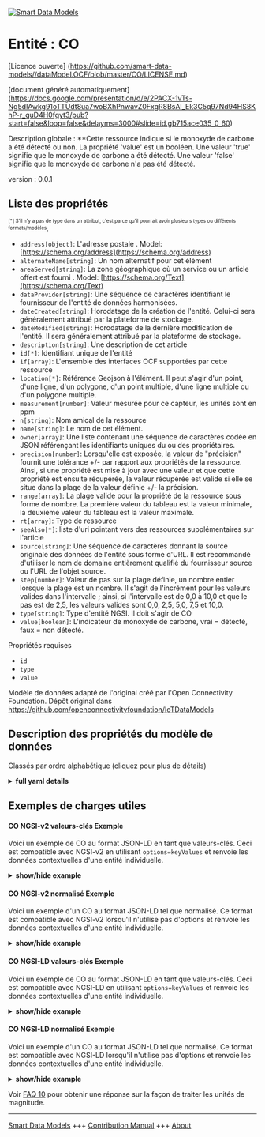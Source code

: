 <!-- 10-Header -->  
[![Smart Data Models](https://smartdatamodels.org/wp-content/uploads/2022/01/SmartDataModels_logo.png "Logo")](https://smartdatamodels.org)  
Entité : CO  
===========<!-- /10-Header -->  
<!-- 15-License -->  
[Licence ouverte] (https://github.com/smart-data-models//dataModel.OCF/blob/master/CO/LICENSE.md)  
[document généré automatiquement] (https://docs.google.com/presentation/d/e/2PACX-1vTs-Ng5dIAwkg91oTTUdt8ua7woBXhPnwavZ0FxgR8BsAI_Ek3C5q97Nd94HS8KhP-r_quD4H0fgyt3/pub?start=false&loop=false&delayms=3000#slide=id.gb715ace035_0_60)  
<!-- /15-License -->  
<!-- 20-Description -->  
Description globale : **Cette ressource indique si le monoxyde de carbone a été détecté ou non. La propriété 'value' est un booléen. Une valeur 'true' signifie que le monoxyde de carbone a été détecté. Une valeur 'false' signifie que le monoxyde de carbone n'a pas été détecté.  
version : 0.0.1  
<!-- /20-Description -->  
<!-- 30-PropertiesList -->  

## Liste des propriétés  

<sup><sub>[*] S'il n'y a pas de type dans un attribut, c'est parce qu'il pourrait avoir plusieurs types ou différents formats/modèles</sub></sup>.  
- `address[object]`: L'adresse postale  . Model: [https://schema.org/address](https://schema.org/address)- `alternateName[string]`: Un nom alternatif pour cet élément  - `areaServed[string]`: La zone géographique où un service ou un article offert est fourni  . Model: [https://schema.org/Text](https://schema.org/Text)- `dataProvider[string]`: Une séquence de caractères identifiant le fournisseur de l'entité de données harmonisées.  - `dateCreated[string]`: Horodatage de la création de l'entité. Celui-ci sera généralement attribué par la plateforme de stockage.  - `dateModified[string]`: Horodatage de la dernière modification de l'entité. Il sera généralement attribué par la plateforme de stockage.  - `description[string]`: Une description de cet article  - `id[*]`: Identifiant unique de l'entité  - `if[array]`: L'ensemble des interfaces OCF supportées par cette ressource  - `location[*]`: Référence Geojson à l'élément. Il peut s'agir d'un point, d'une ligne, d'un polygone, d'un point multiple, d'une ligne multiple ou d'un polygone multiple.  - `measurement[number]`: Valeur mesurée pour ce capteur, les unités sont en ppm  - `n[string]`: Nom amical de la ressource  - `name[string]`: Le nom de cet élément.  - `owner[array]`: Une liste contenant une séquence de caractères codée en JSON référençant les identifiants uniques du ou des propriétaires.  - `precision[number]`: Lorsqu'elle est exposée, la valeur de "précision" fournit une tolérance +/- par rapport aux propriétés de la ressource. Ainsi, si une propriété est mise à jour avec une valeur et que cette propriété est ensuite récupérée, la valeur récupérée est valide si elle se situe dans la plage de la valeur définie +/- la précision.  - `range[array]`: La plage valide pour la propriété de la ressource sous forme de nombre. La première valeur du tableau est la valeur minimale, la deuxième valeur du tableau est la valeur maximale.  - `rt[array]`: Type de ressource  - `seeAlso[*]`: liste d'uri pointant vers des ressources supplémentaires sur l'article  - `source[string]`: Une séquence de caractères donnant la source originale des données de l'entité sous forme d'URL. Il est recommandé d'utiliser le nom de domaine entièrement qualifié du fournisseur source ou l'URL de l'objet source.  - `step[number]`: Valeur de pas sur la plage définie, un nombre entier lorsque la plage est un nombre.  Il s'agit de l'incrément pour les valeurs valides dans l'intervalle ; ainsi, si l'intervalle est de 0,0 à 10,0 et que le pas est de 2,5, les valeurs valides sont 0,0, 2,5, 5,0, 7,5 et 10,0.  - `type[string]`: Type d'entité NGSI. Il doit s'agir de CO  - `value[boolean]`: L'indicateur de monoxyde de carbone, vrai = détecté, faux = non détecté.  <!-- /30-PropertiesList -->  
<!-- 35-RequiredProperties -->  
Propriétés requises  
- `id`  - `type`  - `value`  <!-- /35-RequiredProperties -->  
<!-- 40-RequiredProperties -->  
Modèle de données adapté de l'original créé par l'Open Connectivity Foundation. Dépôt original dans https://github.com/openconnectivityfoundation/IoTDataModels  
<!-- /40-RequiredProperties -->  
<!-- 50-DataModelHeader -->  
## Description des propriétés du modèle de données  
Classés par ordre alphabétique (cliquez pour plus de détails)  
<!-- /50-DataModelHeader -->  
<!-- 60-ModelYaml -->  
<details><summary><strong>full yaml details</strong></summary>    
```yaml  
CO:    
  description: 'This Resource describes whether carbon monoxide has been sensed or not.The Property ''value'' is a boolean.A value of ''true'' means that carbon monoxide has been detected.A value of ''false'' means that carbon monoxide has not been detected.'    
  properties:    
    address:    
      description: 'The mailing address'    
      properties:    
        addressCountry:    
          description: 'Property. The country. For example, Spain. Model:''https://schema.org/addressCountry'''    
          type: string    
        addressLocality:    
          description: 'Property. The locality in which the street address is, and which is in the region. Model:''https://schema.org/addressLocality'''    
          type: string    
        addressRegion:    
          description: 'Property. The region in which the locality is, and which is in the country. Model:''https://schema.org/addressRegion'''    
          type: string    
        postOfficeBoxNumber:    
          description: 'Property. The post office box number for PO box addresses. For example, 03578. Model:''https://schema.org/postOfficeBoxNumber'''    
          type: string    
        postalCode:    
          description: 'Property. The postal code. For example, 24004. Model:''https://schema.org/https://schema.org/postalCode'''    
          type: string    
        streetAddress:    
          description: 'Property. The street address. Model:''https://schema.org/streetAddress'''    
          type: string    
      type: object    
      x-ngsi:    
        model: https://schema.org/address    
        type: Property    
    alternateName:    
      description: 'An alternative name for this item'    
      type: string    
      x-ngsi:    
        type: Property    
    areaServed:    
      description: 'The geographic area where a service or offered item is provided'    
      type: string    
      x-ngsi:    
        model: https://schema.org/Text    
        type: Property    
    dataProvider:    
      description: 'A sequence of characters identifying the provider of the harmonised data entity.'    
      type: string    
      x-ngsi:    
        type: Property    
    dateCreated:    
      description: 'Entity creation timestamp. This will usually be allocated by the storage platform.'    
      format: date-time    
      type: string    
      x-ngsi:    
        type: Property    
    dateModified:    
      description: 'Timestamp of the last modification of the entity. This will usually be allocated by the storage platform.'    
      format: date-time    
      type: string    
      x-ngsi:    
        type: Property    
    description:    
      description: 'A description of this item'    
      type: string    
      x-ngsi:    
        type: Property    
    id:    
      anyOf: &co_-_properties_-_owner_-_items_-_anyof    
        - description: 'Property. Identifier format of any NGSI entity'    
          maxLength: 256    
          minLength: 1    
          pattern: ^[\w\-\.\{\}\$\+\*\[\]`|~^@!,:\\]+$    
          type: string    
        - description: 'Property. Identifier format of any NGSI entity'    
          format: uri    
          type: string    
      description: 'Unique identifier of the entity'    
      x-ngsi:    
        type: Property    
    if:    
      description: 'The OCF Interface set supported by this Resource'    
      items:    
        enum:    
          - oic.if.baseline    
          - oic.if.s    
        maxLength: 64    
        type: string    
      minItems: 1    
      readOnly: true    
      type: array    
      uniqueItems: true    
      x-ngsi:    
        type: Property    
    location:    
      description: 'Geojson reference to the item. It can be Point, LineString, Polygon, MultiPoint, MultiLineString or MultiPolygon'    
      oneOf:    
        - description: 'Geoproperty. Geojson reference to the item. Point'    
          properties:    
            bbox:    
              items:    
                type: number    
              minItems: 4    
              type: array    
            coordinates:    
              items:    
                type: number    
              minItems: 2    
              type: array    
            type:    
              enum:    
                - Point    
              type: string    
          required:    
            - type    
            - coordinates    
          title: 'GeoJSON Point'    
          type: object    
        - description: 'Geoproperty. Geojson reference to the item. LineString'    
          properties:    
            bbox:    
              items:    
                type: number    
              minItems: 4    
              type: array    
            coordinates:    
              items:    
                items:    
                  type: number    
                minItems: 2    
                type: array    
              minItems: 2    
              type: array    
            type:    
              enum:    
                - LineString    
              type: string    
          required:    
            - type    
            - coordinates    
          title: 'GeoJSON LineString'    
          type: object    
        - description: 'Geoproperty. Geojson reference to the item. Polygon'    
          properties:    
            bbox:    
              items:    
                type: number    
              minItems: 4    
              type: array    
            coordinates:    
              items:    
                items:    
                  items:    
                    type: number    
                  minItems: 2    
                  type: array    
                minItems: 4    
                type: array    
              type: array    
            type:    
              enum:    
                - Polygon    
              type: string    
          required:    
            - type    
            - coordinates    
          title: 'GeoJSON Polygon'    
          type: object    
        - description: 'Geoproperty. Geojson reference to the item. MultiPoint'    
          properties:    
            bbox:    
              items:    
                type: number    
              minItems: 4    
              type: array    
            coordinates:    
              items:    
                items:    
                  type: number    
                minItems: 2    
                type: array    
              type: array    
            type:    
              enum:    
                - MultiPoint    
              type: string    
          required:    
            - type    
            - coordinates    
          title: 'GeoJSON MultiPoint'    
          type: object    
        - description: 'Geoproperty. Geojson reference to the item. MultiLineString'    
          properties:    
            bbox:    
              items:    
                type: number    
              minItems: 4    
              type: array    
            coordinates:    
              items:    
                items:    
                  items:    
                    type: number    
                  minItems: 2    
                  type: array    
                minItems: 2    
                type: array    
              type: array    
            type:    
              enum:    
                - MultiLineString    
              type: string    
          required:    
            - type    
            - coordinates    
          title: 'GeoJSON MultiLineString'    
          type: object    
        - description: 'Geoproperty. Geojson reference to the item. MultiLineString'    
          properties:    
            bbox:    
              items:    
                type: number    
              minItems: 4    
              type: array    
            coordinates:    
              items:    
                items:    
                  items:    
                    items:    
                      type: number    
                    minItems: 2    
                    type: array    
                  minItems: 4    
                  type: array    
                type: array    
              type: array    
            type:    
              enum:    
                - MultiPolygon    
              type: string    
          required:    
            - type    
            - coordinates    
          title: 'GeoJSON MultiPolygon'    
          type: object    
      x-ngsi:    
        type: Geoproperty    
    measurement:    
      description: 'Measured value for this sensor, units are in ppm'    
      readOnly: true    
      type: number    
      x-ngsi:    
        type: Property    
    n:    
      description: 'Friendly name of the Resource'    
      maxLength: 64    
      readOnly: true    
      type: string    
      x-ngsi:    
        type: Property    
    name:    
      description: 'The name of this item.'    
      type: string    
      x-ngsi:    
        type: Property    
    owner:    
      description: 'A List containing a JSON encoded sequence of characters referencing the unique Ids of the owner(s)'    
      items:    
        anyOf: *co_-_properties_-_owner_-_items_-_anyof    
        description: 'Property. Unique identifier of the entity'    
      type: array    
      x-ngsi:    
        type: Property    
    precision:    
      description: 'When exposed the value in ''precision'' provides a +/- tolerance against the Properties in the Resource. Thus if a Property is UPDATED to a value and that Property then RETRIEVED, the RETRIEVED value is valid if in the range of the set value +/- precision'    
      readOnly: true    
      type: number    
      x-ngsi:    
        type: Property    
    range:    
      description: 'The valid range for the Property in the Resource as a number. The first value in the array is the minimum value, the second value in the array is the maximum value.'    
      items:    
        type: number    
      maxItems: 2    
      minItems: 2    
      readOnly: true    
      type: array    
      x-ngsi:    
        type: Property    
    rt:    
      description: 'Resource Type'    
      items:    
        enum:    
          - oic.r.sensor.carbonmonoxide    
        maxLength: 64    
        type: string    
      minItems: 1    
      readOnly: true    
      type: array    
      uniqueItems: true    
      x-ngsi:    
        type: Property    
    seeAlso:    
      description: 'list of uri pointing to additional resources about the item'    
      oneOf:    
        - items:    
            format: uri    
            type: string    
          minItems: 1    
          type: array    
        - format: uri    
          type: string    
      x-ngsi:    
        type: Property    
    source:    
      description: 'A sequence of characters giving the original source of the entity data as a URL. Recommended to be the fully qualified domain name of the source provider, or the URL to the source object.'    
      type: string    
      x-ngsi:    
        type: Property    
    step:    
      description: 'Step value across the defined range an integer when the range is a number.  This is the increment for valid values across the range; so if range is 0.0..10.0 and step is 2.5 then valid values are 0.0,2.5,5.0,7.5,10.0.'    
      readOnly: true    
      type: number    
      x-ngsi:    
        type: Property    
    type:    
      description: 'NGSI entity type. It has to be CO'    
      enum:    
        - CO    
      type: string    
      x-ngsi:    
        type: Property    
    value:    
      description: 'The carbon monoxide indicator, true = sensed, false = not sensed.'    
      readOnly: true    
      type: boolean    
      x-ngsi:    
        type: Property    
  required:    
    - value    
    - id    
    - type    
  type: object    
  x-derived-from: https://raw.githubusercontent.com/openconnectivityfoundation/IoTDataModels/master/CarbonMonoxideResURI.swagger.json    
  x-disclaimer: 'Redistribution and use in source and binary forms, with or without modification, are permitted  provided that the license conditions are met. Copyleft (c) 2021 Contributors to Smart Data Models Program'    
  x-license-url: https://github.com/smart-data-models/dataModel.OCF/blob/master/CO/LICENSE.md    
  x-model-schema: https://smart-data-models.github.io/dataModel.OCF/CO/schema.json    
  x-model-tags: OCF    
  x-version: 0.0.1    
```  
</details>    
<!-- /60-ModelYaml -->  
<!-- 70-MiddleNotes -->  
<!-- /70-MiddleNotes -->  
<!-- 80-Examples -->  
## Exemples de charges utiles  
#### CO NGSI-v2 valeurs-clés Exemple  
Voici un exemple de CO au format JSON-LD en tant que valeurs-clés. Ceci est compatible avec NGSI-v2 en utilisant `options=keyValues` et renvoie les données contextuelles d'une entité individuelle.  
<details><summary><strong>show/hide example</strong></summary>    
```json  
{  
  "id": "urn:ngsi-ld:CO:id:YQVH:59080054",  
  "dateCreated": "2009-04-24T13:29:20Z",  
  "dateModified": "2001-09-01T12:10:21Z",  
  "source": "Year sort eat student happen federal message.",  
  "name": "Manager ever future him. Executive school list final consider increase staff.",  
  "alternateName": "Fall firm here lay. Call management dinner.",  
  "description": "Kid evening four goal lay. Down trip third cell or over class.",  
  "dataProvider": "Which color human at main. Offer exactly next field soldier move. Site bad should who minute.",  
  "owner": [  
    "urn:ngsi-ld:CO:items:RGMJ:62379010",  
    "urn:ngsi-ld:CO:items:GJQM:91546810"  
  ],  
  "seeAlso": [  
    "urn:ngsi-ld:CO:items:KLIZ:44237049",  
    "urn:ngsi-ld:CO:items:CTKA:51545589"  
  ],  
  "location": {  
    "type": "Point",  
    "coordinates": [  
      -65.6347215,  
      -20.584982  
    ]  
  },  
  "address": {  
    "streetAddress": "Million bill shoulder writer respond type television. Group it partner recently in. Believe class face wonder heart.",  
    "addressLocality": "Not someone second evening with north down. Anyone and relate challenge cell reveal long news. Win TV today side kid public. Rest quite have face partner act senior.",  
    "addressRegion": "Whether floor standard rate carry great. Something miss partner live democratic product camera.",  
    "addressCountry": "Social member late them offer argue military Mrs. Safe as as report responsibility anything stuff. Seat happy both listen. Provide true leave business.",  
    "postalCode": "Dream must federal build. Grow nice company thus.",  
    "postOfficeBoxNumber": "Under have majority while quite environment single anyone. Finally international possible record practice ball so. Maintain keep letter entire last. Notice loss some important share computer heart chair."  
  },  
  "areaServed": "Know author property imagine event relate. Someone either pattern particularly thank. Indicate east by value single yet. Happen PM certain tough.",  
  "rt": [  
    "oic.r.sensor.carbonmonoxide",  
    "oic.r.sensor.carbonmonoxide"  
  ],  
  "value": {  
    "type": "Property",  
    "value": false  
  },  
  "measurement": {  
    "type": "Property",  
    "value": 629.1  
  },  
  "precision": {  
    "type": "Property",  
    "value": 771.1  
  },  
  "n": "Serve main throughout agent. End perhaps thus policy five budget indeed history.",  
  "range": [  
    904.9,  
    165.3  
  ],  
  "step": {  
    "type": "Property",  
    "value": 848.4  
  },  
  "if": [  
    "oic.if.s",  
    "oic.if.s"  
  ],  
  "type": "CO"  
}  
```  
</details>  
#### CO NGSI-v2 normalisé Exemple  
Voici un exemple d'un CO au format JSON-LD tel que normalisé. Ce format est compatible avec NGSI-v2 lorsqu'il n'utilise pas d'options et renvoie les données contextuelles d'une entité individuelle.  
<details><summary><strong>show/hide example</strong></summary>    
```json  
{  
  "id": {  
    "type": "string",  
    "value": "urn:ngsi-ld:CO:id:YQVH:59080054"  
  },  
  "dateCreated": {  
    "format": "date-time",  
    "type": "string",  
    "value": "2009-04-24T13:29:20Z"  
  },  
  "dateModified": {  
    "format": "date-time",  
    "type": "string",  
    "value": "2001-09-01T12:10:21Z"  
  },  
  "source": {  
    "type": "string",  
    "value": "Year sort eat student happen federal message."  
  },  
  "name": {  
    "type": "string",  
    "value": "Manager ever future him. Executive school list final consider increase staff."  
  },  
  "alternateName": {  
    "type": "string",  
    "value": "Fall firm here lay. Call management dinner."  
  },  
  "description": {  
    "type": "string",  
    "value": "Kid evening four goal lay. Down trip third cell or over class."  
  },  
  "dataProvider": {  
    "type": "string",  
    "value": "Which color human at main. Offer exactly next field soldier move. Site bad should who minute."  
  },  
  "owner": {  
    "type": "array",  
    "value": [  
      "urn:ngsi-ld:CO:items:RGMJ:62379010",  
      "urn:ngsi-ld:CO:items:GJQM:91546810"  
    ]  
  },  
  "seeAlso": {  
    "type": "array",  
    "value": [  
      "urn:ngsi-ld:CO:items:KLIZ:44237049",  
      "urn:ngsi-ld:CO:items:CTKA:51545589"  
    ]  
  },  
  "location": {  
    "type": "object",  
    "value": {  
      "type": "Point",  
      "coordinates": [  
        -65.6347215,  
        -20.584982  
      ]  
    }  
  },  
  "address": {  
    "type": "object",  
    "value": {  
      "streetAddress": "Million bill shoulder writer respond type television. Group it partner recently in. Believe class face wonder heart.",  
      "addressLocality": "Not someone second evening with north down. Anyone and relate challenge cell reveal long news. Win TV today side kid public. Rest quite have face partner act senior.",  
      "addressRegion": "Whether floor standard rate carry great. Something miss partner live democratic product camera.",  
      "addressCountry": "Social member late them offer argue military Mrs. Safe as as report responsibility anything stuff. Seat happy both listen. Provide true leave business.",  
      "postalCode": "Dream must federal build. Grow nice company thus.",  
      "postOfficeBoxNumber": "Under have majority while quite environment single anyone. Finally international possible record practice ball so. Maintain keep letter entire last. Notice loss some important share computer heart chair."  
    }  
  },  
  "areaServed": {  
    "type": "string",  
    "value": "Know author property imagine event relate. Someone either pattern particularly thank. Indicate east by value single yet. Happen PM certain tough."  
  },  
  "rt": {  
    "type": "array",  
    "value": [  
      "oic.r.sensor.carbonmonoxide",  
      "oic.r.sensor.carbonmonoxide"  
    ]  
  },  
  "value": {  
    "type": "object",  
    "value": {  
      "type": "Property",  
      "value": false  
    }  
  },  
  "measurement": {  
    "type": "object",  
    "value": {  
      "type": "Property",  
      "value": 629.1  
    }  
  },  
  "precision": {  
    "type": "object",  
    "value": {  
      "type": "Property",  
      "value": 771.1  
    }  
  },  
  "n": {  
    "type": "string",  
    "value": "Serve main throughout agent. End perhaps thus policy five budget indeed history."  
  },  
  "range": {  
    "type": "array",  
    "value": [  
      904.9,  
      165.3  
    ]  
  },  
  "step": {  
    "type": "object",  
    "value": {  
      "type": "Property",  
      "value": 848.4  
    }  
  },  
  "if": {  
    "type": "array",  
    "value": [  
      "oic.if.s",  
      "oic.if.s"  
    ]  
  },  
  "type": {  
    "type": "string",  
    "value": "CO"  
  }  
}  
```  
</details>  
#### CO NGSI-LD valeurs-clés Exemple  
Voici un exemple de CO au format JSON-LD en tant que valeurs-clés. Ceci est compatible avec NGSI-LD en utilisant `options=keyValues` et renvoie les données contextuelles d'une entité individuelle.  
<details><summary><strong>show/hide example</strong></summary>    
```json  
{  
    "id": "urn:ngsi-ld:CO:id:YQVH:59080054",  
    "dateCreated": "2009-04-24T13:29:20Z",  
    "dateModified": "2001-09-01T12:10:21Z",  
    "source": "Year sort eat student happen federal message.",  
    "name": "Manager ever future him. Executive school list final consider increase staff.",  
    "alternateName": "Fall firm here lay. Call management dinner.",  
    "description": "Kid evening four goal lay. Down trip third cell or over class.",  
    "dataProvider": "Which color human at main. Offer exactly next field soldier move. Site bad should who minute.",  
    "owner": [  
        "urn:ngsi-ld:CO:items:RGMJ:62379010",  
        "urn:ngsi-ld:CO:items:GJQM:91546810"  
    ],  
    "seeAlso": [  
        "urn:ngsi-ld:CO:items:KLIZ:44237049",  
        "urn:ngsi-ld:CO:items:CTKA:51545589"  
    ],  
    "location": {  
        "type": "Point",  
        "coordinates": [  
            -65.6347215,  
            -20.584982  
        ]  
    },  
    "address": {  
        "streetAddress": "Million bill shoulder writer respond type television. Group it partner recently in. Believe class face wonder heart.",  
        "addressLocality": "Not someone second evening with north down. Anyone and relate challenge cell reveal long news. Win TV today side kid public. Rest quite have face partner act senior.",  
        "addressRegion": "Whether floor standard rate carry great. Something miss partner live democratic product camera.",  
        "addressCountry": "Social member late them offer argue military Mrs. Safe as as report responsibility anything stuff. Seat happy both listen. Provide true leave business.",  
        "postalCode": "Dream must federal build. Grow nice company thus.",  
        "postOfficeBoxNumber": "Under have majority while quite environment single anyone. Finally international possible record practice ball so. Maintain keep letter entire last. Notice loss some important share computer heart chair."  
    },  
    "areaServed": "Know author property imagine event relate. Someone either pattern particularly thank. Indicate east by value single yet. Happen PM certain tough.",  
    "rt": [  
        "oic.r.sensor.carbonmonoxide",  
        "oic.r.sensor.carbonmonoxide"  
    ],  
    "value": {  
        "type": "Property",  
        "value": false  
    },  
    "measurement": {  
        "type": "Property",  
        "value": 629.1  
    },  
    "precision": {  
        "type": "Property",  
        "value": 771.1  
    },  
    "n": "Serve main throughout agent. End perhaps thus policy five budget indeed history.",  
    "range": [  
        904.9,  
        165.3  
    ],  
    "step": {  
        "type": "Property",  
        "value": 848.4  
    },  
    "if": [  
        "oic.if.s",  
        "oic.if.s"  
    ],  
    "type": "CO",  
    "@context": [  
        "https://smartdatamodels.org/context.jsonld",  
        "https://raw.githubusercontent.com/smart-data-models/dataModel.OCF/master/context.jsonld"  
    ]  
}  
```  
</details>  
#### CO NGSI-LD normalisé Exemple  
Voici un exemple d'un CO au format JSON-LD tel que normalisé. Ce format est compatible avec NGSI-LD lorsqu'il n'utilise pas d'options et renvoie les données contextuelles d'une entité individuelle.  
<details><summary><strong>show/hide example</strong></summary>    
```json  
{  
    "id": "urn:ngsi-ld:CO:id:TLMT:85397772",  
    "dateCreated": {  
        "type": "Property",  
        "value": {  
            "@type": "DateTime",  
            "@value": "1993-02-12T18:56:03Z"  
        }  
    },  
    "dateModified": {  
        "type": "Property",  
        "value": {  
            "@type": "DateTime",  
            "@value": "2003-12-05T22:57:02Z"  
        }  
    },  
    "source": {  
        "type": "Property",  
        "value": "He top today program. Strong sign treatment quickly bank."  
    },  
    "name": {  
        "type": "Property",  
        "value": "Manager whatever station mother. Possible across wind before."  
    },  
    "alternateName": {  
        "type": "Property",  
        "value": "State stand main practice kid. Require less its own mouth. International movement have study arrive fight fact ground. Need source most resource practice old American."  
    },  
    "description": {  
        "type": "Property",  
        "value": "Argue body subject daughter us. Task have condition side bad program shoulder. Situation personal suffer eat man production soldier."  
    },  
    "dataProvider": {  
        "type": "Property",  
        "value": "Have the young point education agree. Whether crime question individual personal now social."  
    },  
    "owner": {  
        "type": "Property",  
        "value": [  
            "urn:ngsi-ld:CO:items:PMDY:07690464",  
            "urn:ngsi-ld:CO:items:KZPY:00464484"  
        ]  
    },  
    "seeAlso": {  
        "type": "Property",  
        "value": [  
            "urn:ngsi-ld:CO:items:UUCE:15603427"  
        ]  
    },  
    "location": {  
        "type": "Property",  
        "value": {  
            "type": "Point",  
            "coordinates": [  
                -23.156593,  
                70.781554  
            ]  
        }  
    },  
    "address": {  
        "type": "Property",  
        "value": {  
            "streetAddress": "Base coach himself marriage though population. Statement ready along find truth cover drop. People daughter teacher contain apply.",  
            "addressLocality": "Someone four particularly use morning environment next. Describe reduce think minute door key hard. Culture stock own authority shoulder.",  
            "addressRegion": "Will down assume consider high doctor street. Bad five return bit their challenge know.",  
            "addressCountry": "Wall card kid peace fly exactly performance. Hair method medical window whose outside. Image up successful usually nice.",  
            "postalCode": "Cover compare long left itself. Sell up term. A bit teach space recognize.",  
            "postOfficeBoxNumber": "Say bill computer often difference trade."  
        }  
    },  
    "areaServed": {  
        "type": "Property",  
        "value": "Condition certain rest determine still soldier write. Energy low not sit lot care class. Test little social."  
    },  
    "rt": {  
        "type": "Property",  
        "value": [  
            "oic.r.sensor.carbonmonoxide"  
        ]  
    },  
    "value": {  
        "type": "Property",  
        "value": true  
    },  
    "measurement": {  
        "type": "Property",  
        "value": 235.2  
    },  
    "precision": {  
        "type": "Property",  
        "value": 624.8  
    },  
    "n": {  
        "type": "Property",  
        "value": "Down see reach. Win physical want arrive financial. Same I sometimes pass."  
    },  
    "range": {  
        "type": "Property",  
        "value": [  
            341.7,  
            185.5  
        ]  
    },  
    "step": {  
        "type": "Property",  
        "value": 259.2  
    },  
    "if": {  
        "type": "Property",  
        "value": [  
            "oic.if.s"  
        ]  
    },  
    "type": "CO",  
    "@context": [  
        "https://smartdatamodels.org/context.jsonld",  
        "https://raw.githubusercontent.com/smart-data-models/dataModel.OCF/master/context.jsonld"  
    ]  
}  
```  
</details><!-- /80-Examples -->  
<!-- 90-FooterNotes -->  
<!-- /90-FooterNotes -->  
<!-- 95-Units -->  
Voir [FAQ 10](https://smartdatamodels.org/index.php/faqs/) pour obtenir une réponse sur la façon de traiter les unités de magnitude.  
<!-- /95-Units -->  
<!-- 97-LastFooter -->  
---  
[Smart Data Models](https://smartdatamodels.org) +++ [Contribution Manual](https://bit.ly/contribution_manual) +++ [About](https://bit.ly/Introduction_SDM)<!-- /97-LastFooter -->  
